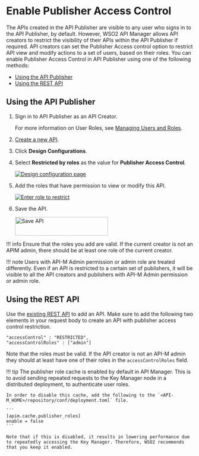 # Enable Publisher Access Control

The APIs created in the API Publisher are visible to any user who signs in to the API Publisher, by default. However, WSO2 API Manager allows API creators to restrict the visibility of their APIs within the API Publisher if required. API creators can set the Publisher Access control option to restrict API view and modify actions to a set of users, based on their roles. You can enable Publisher Access Control in API Publisher using one of the following methods:

- [Using the API Publisher]({{base_path}}/learn/design-api/advanced-topics/enable-publisher-access-control-in-api-publisher-portal/#using-the-api-publisher)
- [Using the REST API]({{base_path}}/learn/design-api/advanced-topics/enable-publisher-access-control-in-api-publisher-portal/#using-the-rest-api)

## Using the API Publisher

1.  Sign in to API Publisher as an API Creator. 

     For more information on User Roles, see [Managing Users and Roles]({{base_path}}/administer/product-administration/managing-users-and-roles/managing-user-roles/).

2.  [Create a new API]({{base_path}}/design/create-api/create-a-rest-api/). 

3. Click **Design Configurations**. 

4. Select **Restricted by roles** as the value for **Publisher Access Control**.

    [![Design configuration page]({{base_path}}/assets/img/learn/select-restricted-by-role.png)]({{base_path}}/assets/img/learn/select-restricted-by-role.png)
    
3.  Add the roles that have permission to view or modify this API.

     [![Enter role to restrict]({{base_path}}/assets/img/learn/enter-role-to-restrict.png)]({{base_path}}/assets/img/learn/enter-role-to-restrict.png)

4.  Save the API.

     <html>
     <head>
     </head>
     <body>
     <img src="{{base_path}}/assets/img/learn/save-api.png" alt="Save API" title="Save API" width="250" height="50"/>
     </body>
     </html>

!!! info
    Ensure that the roles you add are valid. If the current creator is not an APIM admin, there should be at least one role of the current creator.

!!! note
    Users with API-M Admin permission or admin role are treated differently. Even if an API is restricted to a certain set of publishers, it will be visible to all the API creators and publishers with API-M Admin permission or admin role.


## Using the REST API

Use the [existing REST API]({{base_path}}/develop/product-apis/restful-apis/) to add an API. Make sure to add the following two elements in your request body to create an API with publisher access control restriction.

``` 
"accessControl" : "RESTRICTED",
"accessControlRoles" : ["admin"]
```

Note that the roles must be valid. If the API creator is not an API-M admin they should at least have one of their roles in the `accessControlRoles` field.

!!! tip
    The publisher role cache is enabled by default in API Manager. This is to avoid sending repeated requests to the Key Manager node in a distributed deployment, to authenticate user roles.

    In order to disable this cache, add the following to the `<API-M_HOME>/repository/conf/deployment.toml` file.

    ```
    [apim.cache.publisher_roles]
    enable = false
    ```

    Note that if this is disabled, it results in lowering performance due to repeatedly accessing the Key Manager. Therefore, WSO2 recommends that you keep it enabled.
